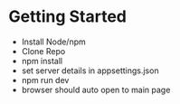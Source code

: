 # Getting Started

- Install Node/npm
- Clone Repo
- npm install
- set server details in appsettings.json
- npm run dev
- browser should auto open to main page
